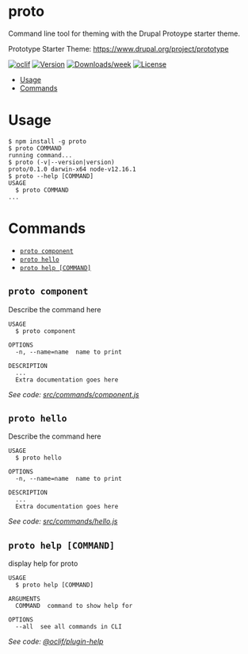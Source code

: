 proto
=====

Command line tool for theming with the Drupal Protoype starter theme.

Prototype Starter Theme: https://www.drupal.org/project/prototype

[![oclif](https://img.shields.io/badge/cli-oclif-brightgreen.svg)](https://oclif.io)
[![Version](https://img.shields.io/npm/v/proto.svg)](https://npmjs.org/package/proto)
[![Downloads/week](https://img.shields.io/npm/dw/proto.svg)](https://npmjs.org/package/proto)
[![License](https://img.shields.io/npm/l/proto.svg)](https://github.com/dk-massive/proto/blob/master/package.json)

<!-- toc -->
* [Usage](#usage)
* [Commands](#commands)
<!-- tocstop -->
# Usage
<!-- usage -->
```sh-session
$ npm install -g proto
$ proto COMMAND
running command...
$ proto (-v|--version|version)
proto/0.1.0 darwin-x64 node-v12.16.1
$ proto --help [COMMAND]
USAGE
  $ proto COMMAND
...
```
<!-- usagestop -->
# Commands
<!-- commands -->
* [`proto component`](#proto-component)
* [`proto hello`](#proto-hello)
* [`proto help [COMMAND]`](#proto-help-command)

## `proto component`

Describe the command here

```
USAGE
  $ proto component

OPTIONS
  -n, --name=name  name to print

DESCRIPTION
  ...
  Extra documentation goes here
```

_See code: [src/commands/component.js](https://github.com/dk-massive/proto/blob/v0.1.0/src/commands/component.js)_

## `proto hello`

Describe the command here

```
USAGE
  $ proto hello

OPTIONS
  -n, --name=name  name to print

DESCRIPTION
  ...
  Extra documentation goes here
```

_See code: [src/commands/hello.js](https://github.com/dk-massive/proto/blob/v0.1.0/src/commands/hello.js)_

## `proto help [COMMAND]`

display help for proto

```
USAGE
  $ proto help [COMMAND]

ARGUMENTS
  COMMAND  command to show help for

OPTIONS
  --all  see all commands in CLI
```

_See code: [@oclif/plugin-help](https://github.com/oclif/plugin-help/blob/v3.2.0/src/commands/help.ts)_
<!-- commandsstop -->
